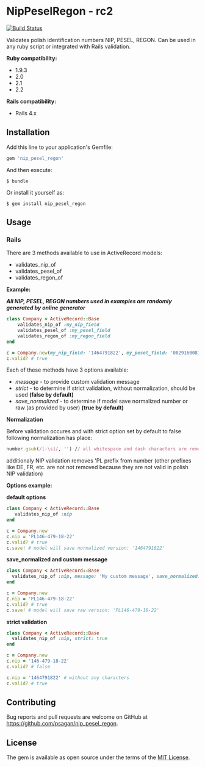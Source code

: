 
# NipPeselRegon - rc2

[![Build Status](https://travis-ci.org/psagan/nip_pesel_regon.svg?branch=master)](https://travis-ci.org/psagan/nip_pesel_regon)

Validates polish identification numbers NIP, PESEL, REGON. Can be used in any ruby script or integrated with Rails validation.

**Ruby compatibility:**
- 1.9.3
- 2.0
- 2.1
- 2.2

**Rails compatibility:**
- Rails 4.x

## Installation

Add this line to your application's Gemfile:

```ruby
gem 'nip_pesel_regon'
```

And then execute:

    $ bundle

Or install it yourself as:

    $ gem install nip_pesel_regon

## Usage

### Rails

There are 3 methods available to use in ActiveRecord models:
- validates_nip_of
- validates_pesel_of
- validates_regon_of

**Example:**


**_All NIP, PESEL, REGON numbers used in examples are randomly generated by online generator_**

```ruby
class Company < ActiveRecord::Base
    validates_nip_of :my_nip_field
    validates_pesel_of :my_pesel_field
    validates_regon_of :my_regon_field
end

c = Company.new(my_nip_field: '1464791822', my_pesel_field: '00291600815', my_regon_field: '632188483')
c.valid? # true
```

Each of these methods have 3 options available:
- _message_ - to provide custom validation message
- _strict_ - to determine if strict validation, without normalization, should be used **(false by default)**
- _save_normalized_ - to determine if model save normalized number or raw (as provided by user) **(true by default)**

**Normalization**

Before validation occures and with strict option set by default to false following normalization has place:
```ruby
number.gsub(/[-\s]/, '') // all whitespace and dash characters are removed
```
additionaly NIP validation removes 'PL prefix from number (other prefixes like DE, FR, etc. are not not removed because they are not valid in polish NIP validation)


**Options example:**

**default options**
```ruby
class Company < ActiveRecord::Base
   validates_nip_of :nip
end

c = Company.new
c.nip = 'PL146-479-18-22'
c.valid? # true
c.save! # model will save normalized version: '1464791822'
``` 
 
**save_normalized and custom message**
```ruby
class Company < ActiveRecord::Base
  validates_nip_of :nip, message: 'My custom message', save_normalized: false
end

c = Company.new
c.nip = 'PL146-479-18-22'
c.valid? # true
c.save! # model will save raw version: 'PL146-479-18-22'
```
 
**strict validation**
```ruby
class Company < ActiveRecord::Base
  validates_nip_of :nip, strict: true
end

c = Company.new
c.nip = '146-479-18-22'
c.valid? # false 

c.nip = '1464791822' # without any characters
c.valid? # true
```

 
## Contributing

Bug reports and pull requests are welcome on GitHub at https://github.com/psagan/nip_pesel_regon.


## License

The gem is available as open source under the terms of the [MIT License](http://opensource.org/licenses/MIT).

